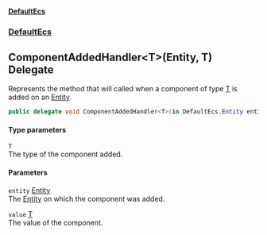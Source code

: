 #### [DefaultEcs](DefaultEcs.md 'DefaultEcs')
### [DefaultEcs](DefaultEcs.md#DefaultEcs 'DefaultEcs')
## ComponentAddedHandler&lt;T&gt;(Entity, T) Delegate
Represents the method that will called when a component of type [T](ComponentAddedHandler_T_(Entity_T).md#DefaultEcs_ComponentAddedHandler_T_(DefaultEcs_Entity_T)_T 'DefaultEcs.ComponentAddedHandler&lt;T&gt;(DefaultEcs.Entity, T).T') is added on an [Entity](Entity.md 'DefaultEcs.Entity').  
```csharp
public delegate void ComponentAddedHandler<T>(in DefaultEcs.Entity entity, in T value);
```
#### Type parameters
<a name='DefaultEcs_ComponentAddedHandler_T_(DefaultEcs_Entity_T)_T'></a>
`T`  
The type of the component added.
  
#### Parameters
<a name='DefaultEcs_ComponentAddedHandler_T_(DefaultEcs_Entity_T)_entity'></a>
`entity` [Entity](Entity.md 'DefaultEcs.Entity')  
The [Entity](Entity.md 'DefaultEcs.Entity') on which the component was added.
  
<a name='DefaultEcs_ComponentAddedHandler_T_(DefaultEcs_Entity_T)_value'></a>
`value` [T](ComponentAddedHandler_T_(Entity_T).md#DefaultEcs_ComponentAddedHandler_T_(DefaultEcs_Entity_T)_T 'DefaultEcs.ComponentAddedHandler&lt;T&gt;(DefaultEcs.Entity, T).T')  
The value of the component.
  

